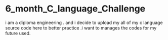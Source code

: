 # 6_month_C_language_Challenge
i am a diploma engineering . and i decide to upload my all of my c language source  code here to better practice .i want to manages the codes for my future used.

